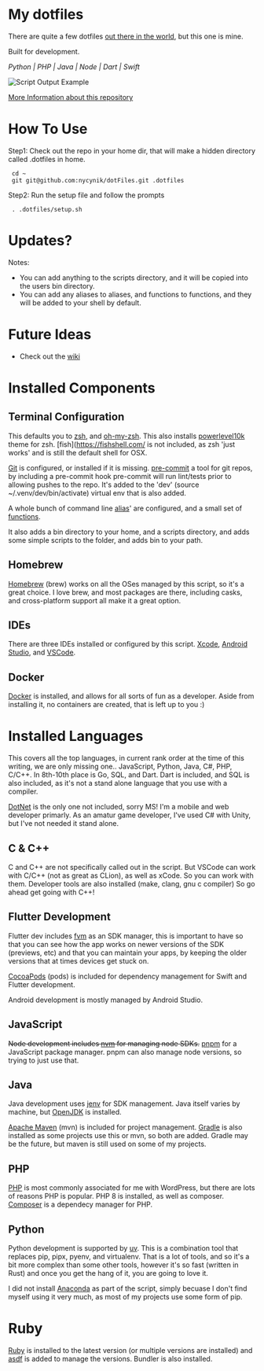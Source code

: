 # My dotfiles

There are quite a few dotfiles [out there in the world](https://dotfiles.github.io/), but this one is mine.

Built for development.

*Python | PHP | Java | Node | Dart | Swift*

![Script Output Example](https://mikelynchgames.com/wp-content/uploads/2025/03/image-1.png)

[More Information about this repository](http://mikelynchgames.com/software-development/setting-up-a-new-mac-for-development/)

# How To Use

Step1: Check out the repo in your home dir, that will make a hidden directory called .dotfiles in home.

     cd ~
     git git@github.com:nycynik/dotFiles.git .dotfiles

Step2: Run the setup file and follow the prompts

     . .dotfiles/setup.sh

# Updates?

Notes:
* You can add anything to the scripts directory, and it will be copied into the users bin directory.
* You can add any aliases to aliases, and functions to functions, and they will be added to your shell by default.

# Future Ideas

* Check out the [wiki](https://github.com/nycynik/dotFiles/wiki)

# Installed Components

## Terminal Configuration

This defaults you to [zsh](https://www.zsh.org/), and [oh-my-zsh](https://ohmyz.sh/). This also installs [powerlevel10k](https://github.com/romkatv/powerlevel10k) theme for zsh. [fish](https://fishshell.com/ is not included, as zsh 'just works' and is still the default shell for OSX.

[Git](https://git-scm.com/) is configured, or installed if it is missing. [pre-commit](https://pre-commit.com/) a tool for git repos, by including a pre-commit hook pre-commit will run lint/tests prior to allowing pushes to the repo. It's added to the 'dev' (source ~/.venv/dev/bin/activate) virtual env that is also added.

A whole bunch of command line [alias](./aliases)' are configured, and a small set of [functions](./functions).

It also adds a bin directory to your home, and a scripts directory, and adds some simple scripts to the folder, and adds bin to your path.

## Homebrew

[Homebrew](https://brew.sh/) (brew) works on all the OSes managed by this script, so it's a great choice. I love brew, and most packages are there, including casks, and cross-platform support all make it a great option.

## IDEs

There are three IDEs installed or configured by this script.  [Xcode](https://developer.apple.com/xcode/), [Android Studio](https://developer.android.com/studio), and [VSCode](https://code.visualstudio.com/).

## Docker

[Docker](https://www.docker.com/) is installed, and allows for all sorts of fun as a developer. Aside from installing it, no containers are created, that is left up to you :)

# Installed Languages

This covers all the top languages, in current rank order at the time of this writing, we are only missing one.. JavaScript, Python, Java, C#, PHP, C/C++. In 8th-10th place is Go, SQL, and Dart. Dart is included, and SQL is also included, as it's not a stand alone language that you use with a compiler.

[DotNet](https://dotnet.microsoft.com/en-us/) is the only one not included, sorry MS! I'm a mobile and web developer primarly. As an amatur game developer, I've used C# with Unity, but I've not needed it stand alone.

## C & C++

C and C++ are not specifically called out in the script. But VSCode can work with C/C++ (not as great as CLion), as well as xCode. So you can work with them. Developer tools are also installed (make, clang, gnu c compiler) So go ahead get going with C++!

## Flutter Development

Flutter dev includes [fvm](https://fvm.app/) as an SDK manager, this is important to have so that you can see how the app works on newer versions of the SDK (previews, etc) and that you can maintain your apps, by keeping the older versions that at times devices get stuck on.

[CocoaPods](https://cocoapods.org/) (pods) is included for dependency management for Swift and Flutter development.

Android development is mostly managed by Android Studio.

## JavaScript

~~Node development includes [nvm](https://github.com/nvm-sh/nvm) for managing node SDKs.~~
[pnpm](https://pnpm.io/) for a JavaScript package manager. pnpm can also manage node versions, so trying to just use that.

## Java

Java development uses [jenv](https://github.com/jenv/jenv) for SDK management. Java itself varies by machine, but [OpenJDK](https://openjdk.org/) is installed.

[Apache Maven](https://maven.apache.org/) (mvn) is included for project management. [Gradle](https://gradle.org/) is also installed as some projects use this or mvn, so both are added. Gradle may be the future, but maven is still used on some of my projects.

## PHP

[PHP](https://www.php.net/) is most commonly associated for me with WordPress, but there are lots of reasons PHP is popular. PHP 8 is installed, as well as composer.  [Composer](https://getcomposer.org/) is a dependecy manager for PHP.

## Python

Python development is supported by [uv](https://github.com/astral-sh/uv). This is a combination tool that replaces pip, pipx, pyenv, and virtualenv. That is a lot of tools, and so it's a bit more complex than some other tools, however it's so fast (written in Rust) and once you get the hang of it, you are going to love it.

I did not install [Anaconda](https://docs.conda.io/) as part of the script, simply becuase I don't find myself using it very much, as most of my projects use some form of pip.

# Ruby

[Ruby](https://www.ruby-lang.org/en/) is installed to the latest version (or multiple versions are installed) and [asdf](https://rvm.io/) is added to manage the versions. Bundler is also installed. 